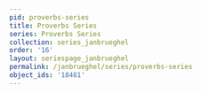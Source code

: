 ```yaml
---
pid: proverbs-series
title: Proverbs Series
series: Proverbs Series
collection: series_janbrueghel
order: '16'
layout: seriespage_janbrueghel
permalink: /janbrueghel/series/proverbs-series
object_ids: '18481'
---
```

